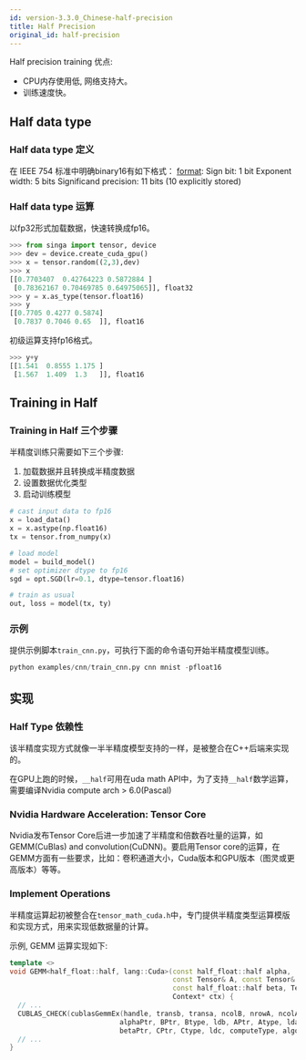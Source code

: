 ```yaml
---
id: version-3.3.0_Chinese-half-precision
title: Half Precision
original_id: half-precision
---
```


<!--- Licensed to the Apache Software Foundation (ASF) under one or more contributor license agreements.  See the NOTICE file distributed with this work for additional information regarding copyright ownership.  The ASF licenses this file to you under the Apache License, Version 2.0 (the "License"); you may not use this file except in compliance with the License.  You may obtain a copy of the License at http://www.apache.org/licenses/LICENSE-2.0 Unless required by applicable law or agreed to in writing, software distributed under the License is distributed on an "AS IS" BASIS, WITHOUT WARRANTIES OR CONDITIONS OF ANY KIND, either express or implied.  See the License for the specific language governing permissions and limitations under the License.  -->

Half precision training 优点:
- CPU内存使用低, 网络支持大。
- 训练速度快。

## Half data type

### Half data type 定义
在 IEEE 754 标准中明确binary16有如下格式：
 [format](https://en.wikipedia.org/wiki/Half-precision_floating-point_format):
Sign bit: 1 bit
Exponent width: 5 bits
Significand precision: 11 bits (10 explicitly stored)

### Half data type 运算
以fp32形式加载数据，快速转换成fp16。
```python
>>> from singa import tensor, device
>>> dev = device.create_cuda_gpu()
>>> x = tensor.random((2,3),dev)
>>> x
[[0.7703407  0.42764223 0.5872884 ]
 [0.78362167 0.70469785 0.64975065]], float32
>>> y = x.as_type(tensor.float16)
>>> y
[[0.7705 0.4277 0.5874]
 [0.7837 0.7046 0.65  ]], float16
```

初级运算支持fp16格式。 
```python
>>> y+y
[[1.541  0.8555 1.175 ]
 [1.567  1.409  1.3   ]], float16
```

## Training in Half

### Training in Half 三个步骤
半精度训练只需要如下三个步骤:
1. 加载数据并且转换成半精度数据
2. 设置数据优化类型
3. 启动训练模型
``` python
# cast input data to fp16
x = load_data()
x = x.astype(np.float16)
tx = tensor.from_numpy(x)

# load model
model = build_model()
# set optimizer dtype to fp16
sgd = opt.SGD(lr=0.1, dtype=tensor.float16)

# train as usual
out, loss = model(tx, ty)
```

### 示例
提供示例脚本`train_cnn.py`，可执行下面的命令语句开始半精度模型训练。
```python
python examples/cnn/train_cnn.py cnn mnist -pfloat16
```

## 实现

### Half Type 依赖性
该半精度实现方式就像一半半精度模型支持的一样，是被整合在C++后端来实现的。

在GPU上跑的时候，`__half`可用在uda math API中，为了支持`__half`数学运算，需要编译Nvidia compute arch > 6.0(Pascal)


### Nvidia Hardware Acceleration: Tensor Core
Nvidia发布Tensor Core后进一步加速了半精度和倍数吞吐量的运算，如GEMM(CuBlas) and convolution(CuDNN)。要启用Tensor core的运算，在GEMM方面有一些要求，比如：卷积通道大小，Cuda版本和GPU版本（图灵或更高版本）等等。

### Implement Operations
半精度运算起初被整合在`tensor_math_cuda.h`中，专门提供半精度类型运算模版和实现方式，用来实现低数据量的计算。

示例, GEMM 运算实现如下:
```c++
template <>
void GEMM<half_float::half, lang::Cuda>(const half_float::half alpha,
                                        const Tensor& A, const Tensor& B,
                                        const half_float::half beta, Tensor* C,
                                        Context* ctx) {
  // ...
  CUBLAS_CHECK(cublasGemmEx(handle, transb, transa, ncolB, nrowA, ncolA,
                           alphaPtr, BPtr, Btype, ldb, APtr, Atype, lda,
                           betaPtr, CPtr, Ctype, ldc, computeType, algo));
  // ...
}
```
